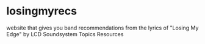 # losingmyrecs
website that gives you band recommendations from the lyrics of "Losing My Edge" by LCD Soundsystem  Topics Resources
